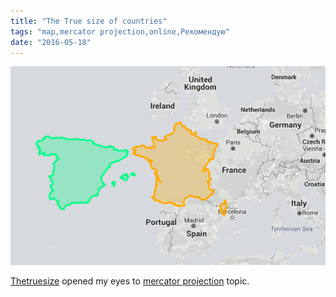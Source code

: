 ```yaml
---
title: "The True size of countries"
tags: "map,mercator projection,online,Рекомендую"
date: "2016-05-18"
---
```


[![Screen Shot 2016-05-18 at 13.06.17](images/Screen-Shot-2016-05-18-at-13.06.17.png)](http://thetruesize.com/)

[Thetruesize](http://thetruesize.com/) opened my eyes to [mercator projection](https://en.wikipedia.org/wiki/Mercator_projection) topic.
